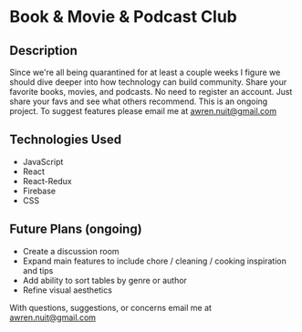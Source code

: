 # Book & Movie & Podcast Club

## Description

Since we're all being quarantined for at least a couple weeks I figure we should dive deeper into how technology can build community. Share your favorite books, movies, and podcasts. No need to register an account. Just share your favs and see what others recommend. This is an ongoing project. To suggest features please email me at awren.nuit@gmail.com

## Technologies Used

- JavaScript
- React
- React-Redux
- Firebase
- CSS

## Future Plans (ongoing)

- Create a discussion room
- Expand main features to include chore / cleaning / cooking inspiration and tips
- Add ability to sort tables by genre or author
- Refine visual aesthetics

With questions, suggestions, or concerns email me at awren.nuit@gmail.com